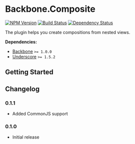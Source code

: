 [npm-badge]: https://badge.fury.io/js/backbone.composite.png
[npm-link]: https://badge.fury.io/js/backbone.composite

[travis-badge]: https://secure.travis-ci.org/DreamTheater/Backbone.Composite.png
[travis-link]: https://travis-ci.org/DreamTheater/Backbone.Composite

[gemnasium-badge]: https://gemnasium.com/DreamTheater/Backbone.Composite.png
[gemnasium-link]: https://gemnasium.com/DreamTheater/Backbone.Composite

# Backbone.Composite

[![NPM Version][npm-badge]][npm-link]
[![Build Status][travis-badge]][travis-link]
[![Dependency Status][gemnasium-badge]][gemnasium-link]

The plugin helps you create compositions from nested views.

**Dependencies:**

  - [Backbone](https://github.com/documentcloud/backbone) `>= 1.0.0`
  - [Underscore](https://github.com/documentcloud/underscore) `>= 1.5.2`

## Getting Started

## Changelog
### 0.1.1
  - Added CommonJS support

### 0.1.0
  - Initial release

